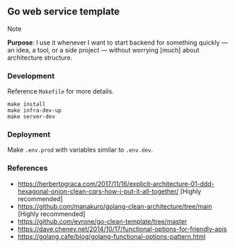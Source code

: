 ## Go web service template

> [!NOTE]
>
> **Purpose**: I use it whenever I want to start backend for something quickly — an idea, a tool, or a side project — without worrying [much] about architecture structure.

### Development

Reference `Makefile` for more details.

```
make install
make infra-dev-up
make server-dev
```

### Deployment

Make `.env.prod` with variables similar to `.env.dev`.

### References

-   https://herbertograca.com/2017/11/16/explicit-architecture-01-ddd-hexagonal-onion-clean-cqrs-how-i-put-it-all-together/ [Highly recommended]
-   https://github.com/manakuro/golang-clean-architecture/tree/main [Highly recommended]
-   https://github.com/evrone/go-clean-template/tree/master
-   https://dave.cheney.net/2014/10/17/functional-options-for-friendly-apis
-   https://golang.cafe/blog/golang-functional-options-pattern.html
